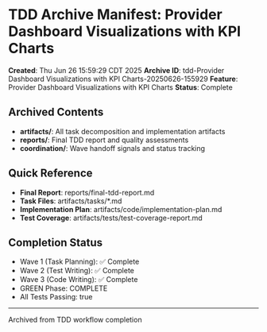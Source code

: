 # TDD Archive Manifest: Provider Dashboard Visualizations with KPI Charts

**Created**: Thu Jun 26 15:59:29 CDT 2025
**Archive ID**: tdd-Provider Dashboard Visualizations with KPI Charts-20250626-155929
**Feature**: Provider Dashboard Visualizations with KPI Charts
**Status**: Complete

## Archived Contents
- **artifacts/**: All task decomposition and implementation artifacts
- **reports/**: Final TDD report and quality assessments  
- **coordination/**: Wave handoff signals and status tracking

## Quick Reference
- **Final Report**: reports/final-tdd-report.md
- **Task Files**: artifacts/tasks/*.md
- **Implementation Plan**: artifacts/code/implementation-plan.md
- **Test Coverage**: artifacts/tests/test-coverage-report.md

## Completion Status
- Wave 1 (Task Planning): ✅ Complete
- Wave 2 (Test Writing): ✅ Complete  
- Wave 3 (Code Writing): ✅ Complete
- GREEN Phase: COMPLETE
- All Tests Passing: true

---
Archived from TDD workflow completion
